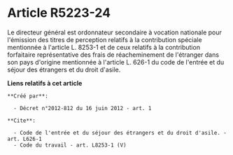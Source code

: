 # Article R5223-24

Le directeur général est ordonnateur secondaire à vocation nationale pour l'émission des titres de perception relatifs à la
contribution spéciale mentionnée à l'article L. 8253-1 et de ceux relatifs à la contribution forfaitaire représentative des
frais de réacheminement de l'étranger dans son pays d'origine mentionnée à l'article L. 626-1 du code de l'entrée et du
séjour des étrangers et du droit d'asile.

**Liens relatifs à cet article**

	**Créé par**:

	  - Décret n°2012-812 du 16 juin 2012 - art. 1

	**Cite**:

	  - Code de l'entrée et du séjour des étrangers et du droit d'asile. - art. L626-1
	  - Code du travail - art. L8253-1 (V)
